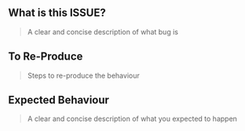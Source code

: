 ## What is this ISSUE?
> A clear and concise description of what bug is


## To Re-Produce
> Steps to re-produce the behaviour


## Expected Behaviour
> A clear and concise description of what you expected to happen
